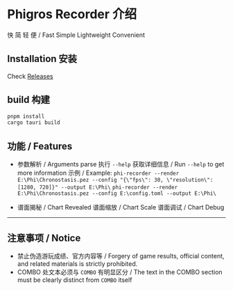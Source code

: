 
# Phigros Recorder 介绍

快 简 轻 便 / Fast Simple Lightweight Convenient

## Installation 安装

Check [Releases](https://github.com/2278535805/phigros-recorder/releases)

## build 构建

```bash
pnpm install
cargo tauri build
```

## 功能 / Features

- 参数解析 / Arguments parse
  执行 `--help` 获取详细信息 / Run `--help` to get more information
  示例 / Example:
    `phi-recorder --render E:\Phi\Chronostasis.pez --config "{\"fps\": 30, \"resolution\": [1280, 720]}" --output E:\Phi\`
    `phi-recorder --render E:\Phi\Chronostasis.pez --config E:\config.toml --output E:\Phi\`

- 谱面揭秘 / Chart Revealed
  谱面缩放 / Chart Scale
  谱面调试 / Chart Debug

---

## 注意事项 / Notice

- 禁止伪造游玩成绩、官方内容等 / Forgery of game results, official content, and related materials is strictly prohibited.
- COMBO 处文本必须与 `COMBO` 有明显区分 / The text in the COMBO section must be clearly distinct from `COMBO` itself
